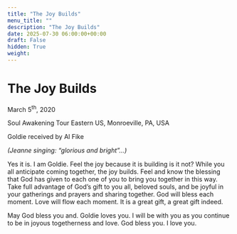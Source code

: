```yaml
---
title: "The Joy Builds"
menu_title: ""
description: "The Joy Builds"
date: 2025-07-30 06:00:00+00:00
draft: False
hidden: True
weight:
---
```

# The Joy Builds

March 5<sup>th</sup>, 2020

Soul Awakening Tour Eastern US, Monroeville, PA, USA

Goldie received by Al Fike

*(Jeanne singing: “glorious and bright”…)*

Yes it is. I am Goldie. Feel the joy because it is building is it not? While you all anticipate coming together, the joy builds. Feel and know the blessing that God has given to each one of you to bring you together in this way. Take full advantage of God’s gift to you all, beloved souls, and be joyful in your gatherings and prayers and sharing together. God will bless each moment. Love will flow each moment. It is a great gift, a great gift indeed.

May God bless you and. Goldie loves you. I will be with you as you continue to be in joyous togetherness and love. God bless you. I love you.
